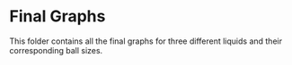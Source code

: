 # Final Graphs
This folder contains all the final graphs for three different liquids and their corresponding ball sizes.
